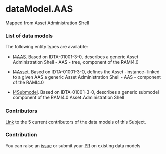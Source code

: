 # dataModel.AAS
Mapped from Asset Administration Shell

### List of data models

The following entity types are available:
- [I4AAS](https://github.com/smart-data-models/dataModel.AAS/blob/master/I4AAS/README.md). Based on IDTA-01001-3-0, describes a generic Asset Administration Shell - AAS - tree, component of the RAMI4.0

- [I4Asset](https://github.com/smart-data-models/dataModel.AAS/blob/master/I4Asset/README.md). Based on IDTA-01001-3-0, defines the Asset -instance- linked to a given AAS a generic Asset Administration Shell - AAS -  component of the RAMI4.0

- [I4Submodel](https://github.com/smart-data-models/dataModel.AAS/blob/master/I4Submodel/README.md). Based on IDTA-01001-3-0, describes a generic submodel component of the RAMI4.0 Asset Administration Shell



### Contributors
[Link](https://github.com/smart-data-models/dataModel.AAS/blob/master/CONTRIBUTORS.yaml) to the 5 current contributors of the data models of this Subject.


### Contribution
You can raise an [issue](https://github.com/smart-data-models/dataModel.AAS/issues) or submit your [PR](https://github.com/smart-data-models/dataModel.AAS/pulls) on existing data models
